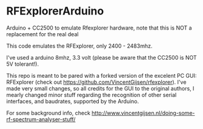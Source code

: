 # RFExplorerArduino
Arduino + CC2500 to emulate Rfexplorer hardware, note that this is NOT a replacement for the real deal

This code emulates the RFExplorer, only 2400 - 2483mhz.

I've used a arduino 8mhz, 3.3 volt (please be aware that the CC2500 is NOT 5V tolerant!).


This repo is meant to be pared with a forked version of the excelent PC GUI: RFExplorer (check out https://github.com/VincentGijsen/rfexplorer). I've made very small changes, so all credits for the GUI to the original authors, I mearly changed minor stuff regarding the recognition of other serial interfaces, and baudrates, supported by the Arduino.

For some background info, check http://www.vincentgijsen.nl/doing-some-rf-spectrum-analyser-stuff/
